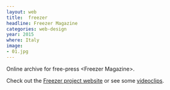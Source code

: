 ```yaml
---
layout: web
title:  freezer
headline: Freezer Magazine
categories: web-design
year: 2015
where: Italy
image:
- 01.jpg
---
```

Online archive for free-press &lt;Freezer Magazine&gt;.

Check out the [Freezer project website](https://freezer.junglestar.org) or see some [videoclips](https://www.youtube.com/playlist?list=PL_JCGUf7lroma7WLAJKy1uShs0NSNN6Mp).
